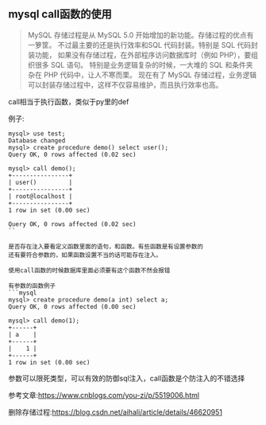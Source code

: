 ## mysql call函数的使用 ##
>MySQL 存储过程是从 MySQL 5.0 开始增加的新功能。存储过程的优点有一箩筐。
不过最主要的还是执行效率和SQL 代码封装。特别是 SQL 代码封装功能，
如果没有存储过程，在外部程序访问数据库时（例如 PHP），要组织很多 SQL 语句。
特别是业务逻辑复杂的时候，一大堆的 SQL 和条件夹杂在 PHP 代码中，让人不寒而栗。
现在有了 MySQL 存储过程，业务逻辑可以封装存储过程中，这样不仅容易维护，而且执行效率也高。


call相当于执行函数，类似于py里的def

例子:
```mysql
mysql> use test;
Database changed
mysql> create procedure demo() select user();
Query OK, 0 rows affected (0.02 sec)

mysql> call demo();
+----------------+
| user()         |
+----------------+
| root@localhost |
+----------------+
1 row in set (0.00 sec)

Query OK, 0 rows affected (0.02 sec)
``

是否存在注入要看定义函数里面的语句，和函数。有些函数是有设置参数的
还有要符合参数的，如果函数设置不当的话可能存在注入。

使用call函数的时候数据库里面必须要有这个函数不然会报错

有参数的函数例子
```mysql
mysql> create procedure demo(a int) select a;
Query OK, 0 rows affected (0.00 sec)

mysql> call demo(1);
+------+
| a    |
+------+
|    1 |
+------+
1 row in set (0.00 sec)
```

参数可以限死类型，可以有效的防御sql注入，call函数是个防注入的不错选择

参考文章:https://www.cnblogs.com/you-zi/p/5519006.html

删除存储过程:https://blog.csdn.net/aihali/article/details/46620951
